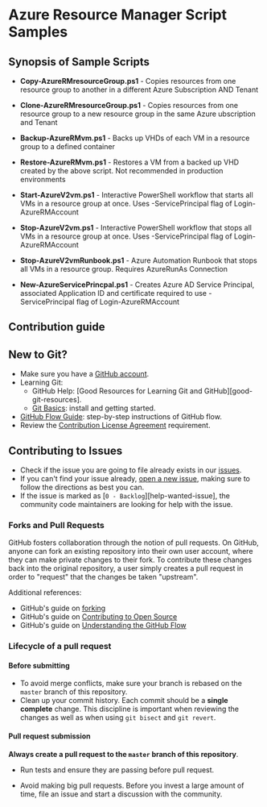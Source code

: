 
# Azure Resource Manager Script Samples

## Synopsis of Sample Scripts

* **Copy-AzureRMresourceGroup.ps1** - Copies resources from one resource group to another in a different Azure Subscription AND Tenant

* **Clone-AzureRMresourceGroup.ps1** - Copies resources from one resource group to a new resource group in the same Azure ubscription and Tenant

* **Backup-AzureRMvm.ps1** - Backs up VHDs of each VM in a resource group to a defined container

* **Restore-AzureRMvm.ps1** - Restores a VM from a backed up VHD created by the above script. Not recommended in production environments

* **Start-AzureV2vm.ps1** -  Interactive PowerShell workflow that starts all VMs in a resource group at once. Uses -ServicePrincipal flag of Login-AzureRMAccount 

* **Stop-AzureV2vm.ps1**  - Interactive PowerShell workflow that stops all VMs in a resource group at once. Uses -ServicePrincipal flag of Login-AzureRMAccount

* **Stop-AzureV2vmRunbook.ps1**  - Azure Automation Runbook that stops all VMs in a resource group. Requires AzureRunAs Connection

* **New-AzureServicePrincpal.ps1** - Creates Azure AD Service Principal, associated Application ID and certificate required to use -ServicePrincipal flag of Login-AzureRMAccount
 
 
 
## Contribution guide

New to Git?
-----------

* Make sure you have a [GitHub account](https://github.com/signup/free).
* Learning Git:
    * GitHub Help: [Good Resources for Learning Git and GitHub][good-git-resources].
    * [Git Basics](../docs/git/basics.md):
      install and getting started.
* [GitHub Flow Guide](https://guides.github.com/introduction/flow/):
  step-by-step instructions of GitHub flow.
* Review the [Contribution License Agreement](https://github.com/PowerShell/PowerShell/blob/master/.github/CONTRIBUTING.md#contributor-license-agreement-cla) requirement.



Contributing to Issues
----------------------

* Check if the issue you are going to file already exists in our [issues](https://github.com/JeffBow/AzurePowerShell/issues).
* If you can't find your issue already,
  [open a new issue](https://github.com/JeffBow/AzurePowerShell/issues/new),
  making sure to follow the directions as best you can.
* If the issue is marked as [`0 - Backlog`][help-wanted-issue],
  the community code maintainers are looking for help with the issue.

### Forks and Pull Requests

GitHub fosters collaboration through the notion of pull requests.
On GitHub, anyone can fork an existing repository
into their own user account, where they can make private changes to their fork.
To contribute these changes back into the original repository,
a user simply creates a pull request in order to "request" that the changes be taken "upstream".

Additional references:
* GitHub's guide on [forking](https://guides.github.com/activities/forking/)
* GitHub's guide on [Contributing to Open Source](https://guides.github.com/activities/contributing-to-open-source/#pull-request)
* GitHub's guide on [Understanding the GitHub Flow](https://guides.github.com/introduction/flow/)


### Lifecycle of a pull request

#### Before submitting

* To avoid merge conflicts, make sure your branch is rebased on the `master` branch of this repository.
* Clean up your commit history.
  Each commit should be a **single complete** change.
  This discipline is important when reviewing the changes as well as when using `git bisect` and `git revert`.


#### Pull request submission

**Always create a pull request to the `master` branch of this repository**.

* Run tests and ensure they are passing before pull request.

* Avoid making big pull requests.
  Before you invest a large amount of time,
  file an issue and start a discussion with the community.
    



